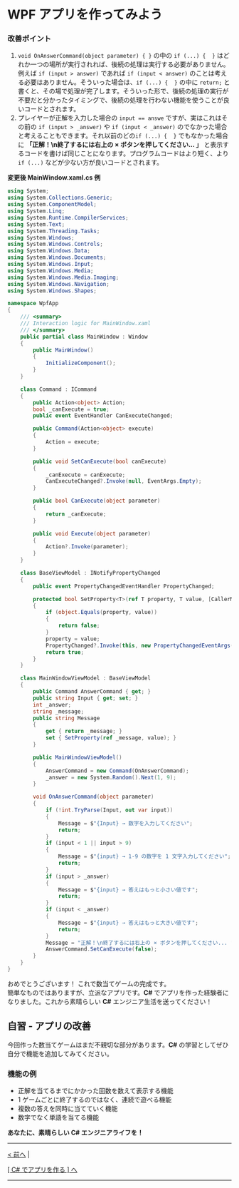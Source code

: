 # WPF アプリを作ってみよう

### 改善ポイント
1. ```void OnAnswerCommand(object parameter) { }``` の中の ```if (...) {  }``` はどれか一つの場所が実行されれば、後続の処理は実行する必要がありません。例えば ```if (input > answer)``` であれば ```if (input < answer)``` のことは考える必要はありません。そういった場合は、```if (...) {  }``` の中に ```return;``` と書くと、その場で処理が完了します。そういった形で、後続の処理の実行が不要だと分かったタイミングで、後続の処理を行わない機能を使うことが良いコードとされます。  
1. プレイヤーが正解を入力した場合の ```input == answe``` ですが、実はこれはその前の ```if (input > _answer)``` や ```if (input < _answer)``` のでなかった場合と考えることもできます。それ以前のどの```if (...) {  }``` でもなかった場合に **「正解！\n終了するには右上の × ボタンを押してください... 」** と表示するコードを書けば同じことになります。プログラムコードはより短く、より ```if (...)``` などが少ない方が良いコードとされます。  

**変更後 MainWindow.xaml.cs 例**
```cs
using System;
using System.Collections.Generic;
using System.ComponentModel;
using System.Linq;
using System.Runtime.CompilerServices;
using System.Text;
using System.Threading.Tasks;
using System.Windows;
using System.Windows.Controls;
using System.Windows.Data;
using System.Windows.Documents;
using System.Windows.Input;
using System.Windows.Media;
using System.Windows.Media.Imaging;
using System.Windows.Navigation;
using System.Windows.Shapes;

namespace WpfApp
{
    /// <summary>
    /// Interaction logic for MainWindow.xaml
    /// </summary>
    public partial class MainWindow : Window
    {
        public MainWindow()
        {
            InitializeComponent();
        }
    }

    class Command : ICommand
    {
        public Action<object> Action;
        bool _canExecute = true;
        public event EventHandler CanExecuteChanged;

        public Command(Action<object> execute)
        {
            Action = execute;
        }

        public void SetCanExecute(bool canExecute)
        {
            _canExecute = canExecute;
            CanExecuteChanged?.Invoke(null, EventArgs.Empty);
        }

        public bool CanExecute(object parameter)
        {
            return _canExecute;
        }

        public void Execute(object parameter)
        {
            Action?.Invoke(parameter);
        }
    }

    class BaseViewModel : INotifyPropertyChanged
    {
        public event PropertyChangedEventHandler PropertyChanged;

        protected bool SetProperty<T>(ref T property, T value, [CallerMemberName] string propertyName = null)
        {
            if (object.Equals(property, value))
            {
                return false;
            }
            property = value;
            PropertyChanged?.Invoke(this, new PropertyChangedEventArgs(propertyName));
            return true;
        }
    }

    class MainWindowViewModel : BaseViewModel
    {
        public Command AnswerCommand { get; }
        public string Input { get; set; }
        int _answer;
        string _message;
        public string Message
        {
            get { return _message; }
            set { SetProperty(ref _message, value); }
        }

        public MainWindowViewModel()
        {
            AnswerCommand = new Command(OnAnswerCommand);
            _answer = new System.Random().Next(1, 9);
        }

        void OnAnswerCommand(object parameter)
        {
            if (!int.TryParse(Input, out var input))
            {
                Message = $"{Input} → 数字を入力してください";
                return;
            }
            if (input < 1 || input > 9)
            {
                Message = $"{input} → 1-9 の数字を 1 文字入力してください";
                return;
            }
            if (input > _answer)
            {
                Message = $"{input} → 答えはもっと小さい値です";
                return;
            }
            if (input < _answer)
            {
                Message = $"{input} → 答えはもっと大きい値です";
                return;
            }
            Message = "正解！\n終了するには右上の × ボタンを押してください... ";
            AnswerCommand.SetCanExecute(false);
        }
    }
}
```
おめでとうございます！ これで数当てゲームの完成です。  
簡単なものではありますが、立派なアプリです。**C#** でアプリを作った経験者になりました。これから素晴らしい **C#** エンジニア生活を送ってください！

## 自習 - アプリの改善
今回作った数当てゲームはまだ不親切な部分があります。**C#** の学習としてぜひ自分で機能を追加してみてください。  

### 機能の例

- 正解を当てるまでにかかった回数を数えて表示する機能
- 1 ゲームごとに終了するのではなく、連続で遊べる機能
- 複数の答えを同時に当てていく機能
- 数字でなく単語を当てる機能

**あなたに、素晴らしい C# エンジニアライフを！**

<hr />

[< 前へ](./textbook05.md) |

[[ C# でアプリを作る ] へ](../../textbook/practice.md)
<hr />
